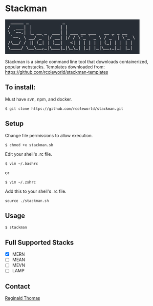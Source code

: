 # Stackman

![](./images/stackman.png)


Stackman is a simple command line tool that downloads containerized, popular webstacks. 
Templates downloaded from: https://github.com/rcoleworld/stackman-templates


## To install:
Must have svn, npm, and docker.
```
$ git clone https://github.com/rcoleworld/stackman.git
```
## Setup
Change file permissions to allow execution.
```
$ chmod +x stackman.sh
```
Edit your shell's .rc file.
```
$ vim ~/.bashrc
```
or
```
$ vim ~/.zshrc
```
Add this to your shell's .rc file.
```
source ./stackman.sh
```

## Usage
``` 
$ stackman
```

## Full Supported Stacks
- [X] MERN
- [ ] MEAN
- [ ] MEVN
- [ ] LAMP

## Contact
[Reginald Thomas](mailto:reginaldcolethomas@gmail.com)
